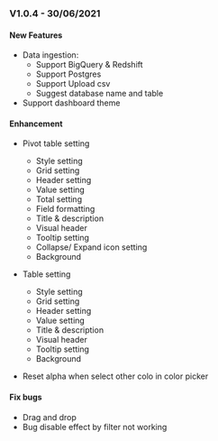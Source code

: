 ### V1.0.4 - 30/06/2021

#### New Features

- Data ingestion:
  - Support BigQuery & Redshift
  - Support Postgres
  - Support Upload csv
  - Suggest database name and table
- Support dashboard theme

#### Enhancement

- Pivot table setting

  - Style setting
  - Grid setting
  - Header setting
  - Value setting
  - Total setting
  - Field formatting
  - Title & description
  - Visual header
  - Tooltip setting
  - Collapse/ Expand icon setting
  - Background

- Table setting

  - Style setting
  - Grid setting
  - Header setting
  - Value setting
  - Title & description
  - Visual header
  - Tooltip setting
  - Background

- Reset alpha when select other colo in color picker

#### Fix bugs

- Drag and drop
- Bug disable effect by filter not working
